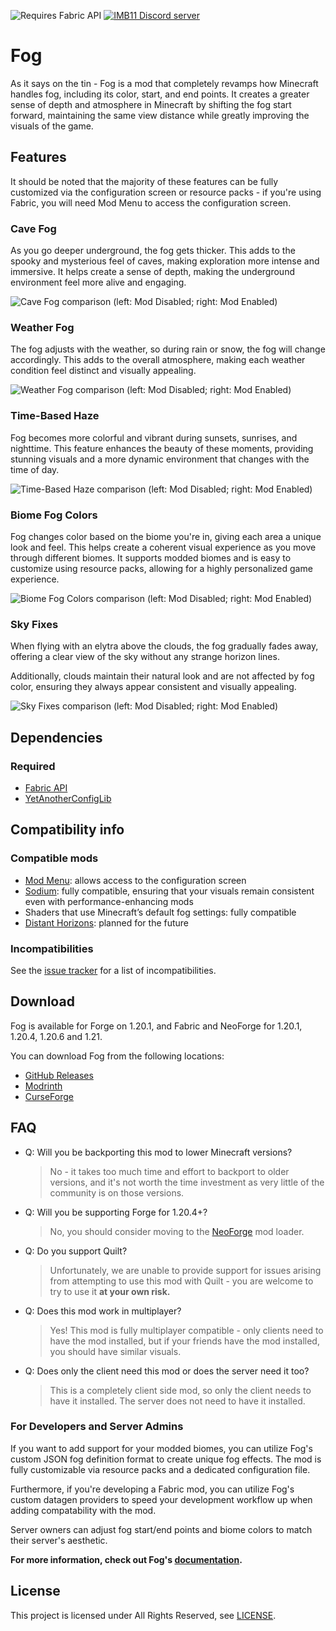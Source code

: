![Requires Fabric API](https://cdn.imb11.dev/requires_fabric_api.png) [![IMB11 Discord server](https://cdn.imb11.dev/mineblock%20badge_64h.png)](https://discord.imb11.dev/)

# Fog

As it says on the tin - Fog is a mod that completely revamps how Minecraft handles fog, including its color, start, and end points. It creates a greater sense of depth and atmosphere in Minecraft by shifting the fog start forward, maintaining the same view distance while greatly improving the visuals of the game.

## Features

It should be noted that the majority of these features can be fully customized via the configuration screen or resource packs - if you're using Fabric, you will need Mod Menu to access the configuration screen.

### Cave Fog

As you go deeper underground, the fog gets thicker. This adds to the spooky and mysterious feel of caves, making exploration more intense and immersive. It helps create a sense of depth, making the underground environment feel more alive and engaging.

![Cave Fog comparison (left: Mod Disabled; right: Mod Enabled)](https://cdn.modrinth.com/data/WuGVWUF2/images/4c298cc1a03e59f9b9c1a5d587a4204cae504a39.png)

### Weather Fog

The fog adjusts with the weather, so during rain or snow, the fog will change accordingly. This adds to the overall atmosphere, making each weather condition feel distinct and visually appealing.

![Weather Fog comparison (left: Mod Disabled; right: Mod Enabled)](https://cdn.modrinth.com/data/WuGVWUF2/images/f1ccdd8276b7412e343c70bedec36fb7bd255c0d.png)

### Time-Based Haze

Fog becomes more colorful and vibrant during sunsets, sunrises, and nighttime. This feature enhances the beauty of these moments, providing stunning visuals and a more dynamic environment that changes with the time of day.

![Time-Based Haze comparison (left: Mod Disabled; right: Mod Enabled)](https://cdn.modrinth.com/data/WuGVWUF2/images/9813abf2da44ebb8a617896299497abd989888af.png)

### Biome Fog Colors

Fog changes color based on the biome you're in, giving each area a unique look and feel. This helps create a coherent visual experience as you move through different biomes. It supports modded biomes and is easy to customize using resource packs, allowing for a highly personalized game experience.

![Biome Fog Colors comparison (left: Mod Disabled; right: Mod Enabled)](https://cdn.modrinth.com/data/WuGVWUF2/images/8cd00399374a9495f8f7ee3188cc76767db61a0b.png)

### Sky Fixes

When flying with an elytra above the clouds, the fog gradually fades away, offering a clear view of the sky without any strange horizon lines.

Additionally, clouds maintain their natural look and are not affected by fog color, ensuring they always appear consistent and visually appealing.

![Sky Fixes comparison (left: Mod Disabled; right: Mod Enabled)](https://cdn.modrinth.com/data/WuGVWUF2/images/5eb2c55f853792271abb509ba853dbbad6e4fdf4.png)

## Dependencies

### Required

- [Fabric API](https://modrinth.com/mod/fabric-api)
- [YetAnotherConfigLib](https://modrinth.com/mod/yacl)

## Compatibility info

### Compatible mods

- [Mod Menu](https://modrinth.com/mod/modmenu): allows access to the configuration screen
- [Sodium](https://modrinth.com/mod/sodium): fully compatible, ensuring that your visuals remain consistent even with performance-enhancing mods
- Shaders that use Minecraft’s default fog settings: fully compatible
- [Distant Horizons](https://modrinth.com/mod/distanthorizons): planned for the future

### Incompatibilities

See the [issue tracker](https://github.com/IMB11/Fog/issues?q=is%3Aissue+is%3Aopen+sort%3Aupdated-desc+label%3Acompat)
for a list of incompatibilities.

## Download

Fog is available for Forge on 1.20.1, and Fabric and NeoForge for 1.20.1, 1.20.4, 1.20.6 and 1.21.

You can download Fog from the following locations:

- [GitHub Releases](https://github.com/IMB11/Fog/releases)
- [Modrinth](https://modrinth.com/mod/fog)
- [CurseForge](https://www.curseforge.com/minecraft/mc-mods/fog)

## FAQ

- Q: Will you be backporting this mod to lower Minecraft versions?  
  > No - it takes too much time and effort to backport to older versions, and it's not worth the time investment as very little of the community is on those versions.


- Q: Will you be supporting Forge for 1.20.4+?
  > No, you should consider moving to the [NeoForge](https://neoforged.net) mod loader.


- Q: Do you support Quilt?
  > Unfortunately, we are unable to provide support for issues arising from attempting to use this mod with Quilt - you are welcome to try to use it **at your own risk.**


- Q: Does this mod work in multiplayer?  
  > Yes! This mod is fully multiplayer compatible - only clients need to have the mod installed, but if your friends have the mod installed, you should have similar visuals.


- Q: Does only the client need this mod or does the server need it too?  
  > This is a completely client side mod, so only the client needs to have it installed. The server does not need to have it installed.

### For Developers and Server Admins

If you want to add support for your modded biomes, you can utilize Fog's custom JSON fog definition format to create unique fog effects. The mod is fully customizable via resource packs and a dedicated configuration file.

Furthermore, if you're developing a Fabric mod, you can utilize Fog's custom datagen providers to speed your development workflow up when adding compatability with the mod.

Server owners can adjust fog start/end points and biome colors to match their server's aesthetic.

**For more information, check out Fog's [documentation](https://docs.imb11.dev/fog/).**

## License

This project is licensed under All Rights Reserved, see [LICENSE](https://github.com/IMB11/Fog/blob/master/LICENSE).
